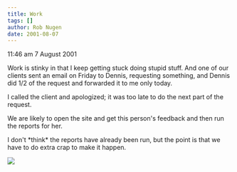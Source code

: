 ```yaml
---
title: Work
tags: []
author: Rob Nugen
date: 2001-08-07
---
```


<p class=date>11:46 am 7 August 2001</p>

<p>Work is stinky in that I keep getting stuck doing
stupid stuff. And one of our clients sent an email on
Friday to Dennis, requesting something, and Dennis did
1/2 of the request and forwarded it to me only today.
</p>

<p>I called the client and apologized; it was too late
to do the next part of the request.</p>

<p>We are likely to open the site and get this
person's feedback and then run the reports for
her.</p>

<p>I don't *think* the reports have already been run,
but the point is that we have to do extra crap to make
it happen.</p>

<p><img src="/images/rob/wL-ROB.gif"/></p>
